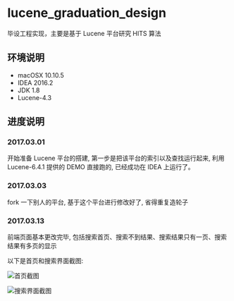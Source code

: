 # lucene_graduation_design

毕设工程实现，主要是基于 Lucene 平台研究 HITS 算法

## 环境说明

* macOSX 10.10.5
* IDEA 2016.2
* JDK 1.8
* Lucene-4.3

## 进度说明

### 2017.03.01

开始准备 Lucene 平台的搭建, 第一步是把该平台的索引以及查找运行起来, 利用 Lucene-6.4.1 提供的 DEMO 直接跑的, 已经成功在 IDEA 上运行了。

### 2017.03.03

fork 一下别人的平台, 基于这个平台进行修改好了, 省得重复造轮子

### 2017.03.13

前端页面基本更改完毕, 包括搜索首页、搜索不到结果、搜索结果只有一页、搜索结果有多页的显示

以下是首页和搜索界面截图:

![首页截图](https://github.com/L1nwatch/lucene-graduation-design/blob/master/%E6%90%9C%E7%B4%A2%E9%A6%96%E9%A1%B5-min.jpg?raw=true)

![搜索界面截图](https://github.com/L1nwatch/lucene-graduation-design/blob/master/%E6%90%9C%E7%B4%A2%E7%BB%93%E6%9E%9C-min.jpg?raw=true)

